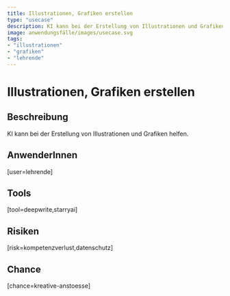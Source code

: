 ```yaml
---
title: Illustrationen, Grafiken erstellen
type: "usecase"
description: KI kann bei der Erstellung von Illustrationen und Grafiken helfen.
image: anwendungsfälle/images/usecase.svg
tags:
- "illustrationen"
- "grafiken"
- "lehrende"
---
```


# Illustrationen, Grafiken erstellen

## Beschreibung

KI kann bei der Erstellung von Illustrationen und Grafiken helfen.

## AnwenderInnen

[user=lehrende]


## Tools

[tool=deepwrite,starryai]


## Risiken

[risk=kompetenzverlust,datenschutz]


## Chance

[chance=kreative-anstoesse]
